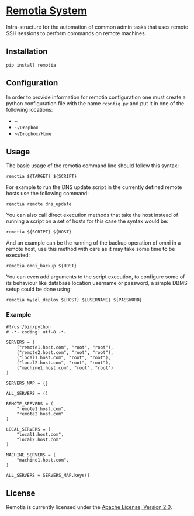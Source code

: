 # [Remotia System](http://remotia.hive.pt)

Infra-structure for the automation of common admin tasks that uses remote SSH sessions
to perform commands on remote machines.

## Installation

    pip install remotia

## Configuration

In order to provide information for remotia configuration one must create a python
configuration file with the name `rconfig.py` and put it in one of the following
locations:

* `~`
* `~/Dropbox`
* `~/Dropbox/Home`

## Usage

The basic usage of the remotia command line should follow this syntax:

    remotia ${TARGET} ${SCRIPT}

For example to run the DNS update script in the currently defined remote hosts use
the following command:

    remotia remote dns_update

You can also call direct execution methods that take the host instead of running
a script on a set of hosts for this case the syntax would be:

    remotia ${SCRIPT} ${HOST}

And an example can be the running of the backup operation of omni in a remote host,
use this method with care as it may take some time to be executed:

    remotia omni_backup ${HOST}

You can even add arguments to the script execution, to configure some of its behaviour
like database location username or password, a simple DBMS setup could be done using:

    remotia mysql_deploy ${HOST} ${USERNAME} ${PASSWORD}

### Example

    #!/usr/bin/python
    # -*- coding: utf-8 -*-

    SERVERS = (
        ("remote1.host.com", "root", "root"),
        ("remote2.host.com", "root", "root"),
        ("local1.host.com", "root", "root"),
        ("local2.host.com", "root", "root"),
        ("machine1.host.com", "root", "root")
    )

    SERVERS_MAP = {}

    ALL_SERVERS = ()

    REMOTE_SERVERS = (
        "remote1.host.com",
        "remote2.host.com"
    )

    LOCAL_SERVERS = (
        "local1.host.com",
        "local2.host.com"
    )

    MACHINE_SERVERS = (
        "machine1.host.com",
    )

    ALL_SERVERS = SERVERS_MAP.keys()

## License

Remotia is currently licensed under the [Apache License, Version 2.0](http://www.apache.org/licenses/).
